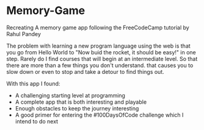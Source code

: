 # Memory-Game
Recreating A memory game app following the FreeCodeCamp tutorial by Rahul Pandey


The problem with learning a new program language using the web is that you go from Hello World to "Now buid the rocket, it should be easy!" in one step.
Rarely do I find courses that will begin at an intermediate level. So that there are more than a few things you don't understand. that causes you to slow down or even to stop and take 
a detour to find things out. 

With this app I found:
- A challenging starting level at programming
- A complete app that is both interesting and playable
- Enough obstacles to keep the journey interesting 
- A good primer for entering the #100DaysOfCode challenge which I intend to do next

